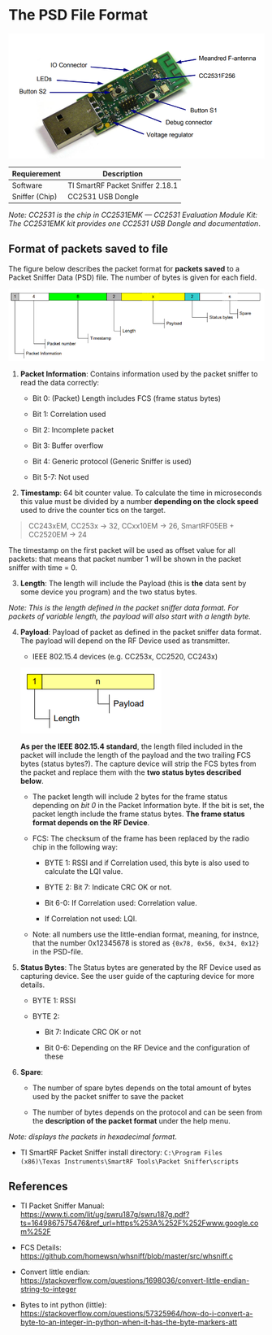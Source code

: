 # The PSD File Format

![img](3.PNG)

| Requierement | Description |
| --- | --- |
| Software | TI SmartRF Packet Sniffer 2.18.1 |
| Sniffer (Chip) | CC2531 USB Dongle |

*Note: CC2531 is the chip in CC2531EMK — CC2531 Evaluation Module Kit: The CC2531EMK kit provides one CC2531 USB Dongle and documentation*.

## Format of packets saved to file

The figure below describes the packet format for **packets saved** to a Packet Sniffer Data (PSD) file. The number of bytes is given for each field.

![img](1.PNG)

1. **Packet Information**: Contains information used by the packet sniffer to read the data correctly:

    - Bit 0: (Packet) Length includes FCS (frame status bytes)

    - Bit 1: Correlation used

    - Bit 2: Incomplete packet

    - Bit 3: Buffer overflow

    - Bit 4: Generic protocol (Generic Sniffer is used)

    - Bit 5-7:  Not used

2. **Timestamp**: 64 bit counter value. To calculate the time in microseconds this value must be divided by a number **depending on the clock speed** used to drive the counter tics on the target.

> CC243xEM, CC253x -> 32, CCxx10EM -> 26, SmartRF05EB + CC2520EM -> 24

The timestamp on the first packet will be used as offset value for all packets: that means that packet number 1 will be shown in the packet sniffer with time = 0.

3. **Length**: The length will include the Payload (this is **the** data sent by some device you program) and the two status bytes.

*Note: This is the length defined in the packet sniffer data format. For packets of variable length, the payload will also start with a length byte.*

4. **Payload**: Payload of packet as defined in the packet sniffer data format. The payload will depend on the RF Device used as transmitter.

    - IEEE 802.15.4 devices (e.g. CC253x, CC2520, CC243x)

    ![img](2.PNG)

    **As per the IEEE 802.15.4 standard**, the length filed included in the packet will include the length of the payload and the two trailing FCS bytes (status bytes?).  The capture device will strip the FCS bytes from the packet and replace them with the **two status bytes described below**.

    - The packet length will include 2 bytes for the frame status depending on *bit 0* in the Packet Information byte. If the bit is set, the packet length include the frame status bytes. **The frame status format depends on the RF Device**. 

    - FCS: The checksum of the frame has been replaced by the radio chip in the following way:

        - BYTE 1: RSSI and if Correlation used, this byte is also used to calculate the LQI value.

        - BYTE 2: Bit 7: Indicate CRC OK or not.

        - Bit 6-0: If Correlation used: Correlation value.

        - If Correlation not used: LQI.

    - Note: all numbers use the little-endian format, meaning, for instnce, that the number 0x12345678 is stored as `{0x78, 0x56, 0x34, 0x12}` in the PSD-file.

5. **Status Bytes**: The Status bytes are generated by the RF Device used as capturing device. See the user guide of the capturing device for more details.

    - BYTE 1: RSSI

    - BYTE 2:

        - Bit 7: Indicate CRC OK or not

        - Bit 0-6: Depending on the RF Device and the configuration of these

6. **Spare**: 

    - The number of spare bytes depends on the total amount of bytes used by the packet sniffer to save the packet

    - The number of bytes depends on the protocol and can be seen from the **description of the packet format** under the help menu.

*Note: displays the packets in hexadecimal format*.

- TI SmartRF Packet Sniffer install directory: `C:\Program Files (x86)\Texas Instruments\SmartRF Tools\Packet Sniffer\scripts`

## References

- TI Packet Sniffer Manual: https://www.ti.com/lit/ug/swru187g/swru187g.pdf?ts=1649867575476&ref_url=https%253A%252F%252Fwww.google.com%252F

- FCS Details: https://github.com/homewsn/whsniff/blob/master/src/whsniff.c

- Convert little endian: https://stackoverflow.com/questions/1698036/convert-little-endian-string-to-integer

- Bytes to int python (little): https://stackoverflow.com/questions/57325964/how-do-i-convert-a-byte-to-an-integer-in-python-when-it-has-the-byte-markers-att
